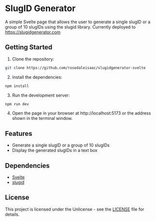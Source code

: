 # SlugID Generator

A simple Svelte page that allows the user to generate a single slugID or a group of 10 slugIDs using the slugid library. Currently deployed to https://slugidgenerator.com

## Getting Started

1. Clone the repository:

```bash
git clone https://github.com/rosedaleisaac/slugidgenerator-svelte
```

2. Install the dependencies:

```bash
npm install
```

3. Run the development server:

```bash
npm run dev
```

4. Open the page in your browser at http://localhost:5173 or the address shown in the terminal window.

## Features

- Generate a single slugID or a group of 10 slugIDs
- Display the generated slugIDs in a text box

## Dependencies

- [Svelte](https://svelte.dev/)
- [slugid](https://www.npmjs.com/package/slugid)

## License

This project is licensed under the Unlicense - see the [LICENSE](LICENSE) file for details.
